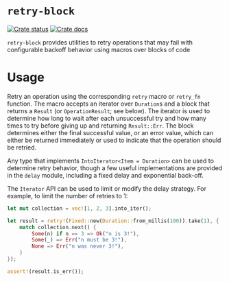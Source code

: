 # `retry-block`
<a href="https://crates.io/crates/retry-block"><img src="https://img.shields.io/crates/v/retry-block.svg" alt="Crate status"/></a>
<a href="https://docs.rs/retry-block"><img src="https://img.shields.io/docsrs/retry-block" alt="Crate docs"/></a>

`retry-block` provides utilities to retry operations that may fail with
configurable backoff behavior using macros over blocks of code

# Usage

Retry an operation using the corresponding `retry` macro or `retry_fn` function. The macro
accepts an iterator over `Duration`s and a block that returns a `Result` (or `OperationResult`;
see below). The iterator is used to determine how long to wait after each unsuccessful try and
how many times to try before giving up and returning `Result::Err`. The block determines either
the final successful value, or an error value, which can either be returned immediately or used
to indicate that the operation should be retried.

Any type that implements `IntoIterator<Item = Duration>` can be used to determine retry behavior,
though a few useful implementations are provided in the `delay` module, including a fixed delay
and exponential back-off.


The `Iterator` API can be used to limit or modify the delay strategy. For example, to limit the
number of retries to 1:

```rust
let mut collection = vec![1, 2, 3].into_iter();

let result = retry!(Fixed::new(Duration::from_millis(100)).take(1), {
    match collection.next() {
        Some(n) if n == 3 => Ok("n is 3!"),
        Some(_) => Err("n must be 3!"),
        None => Err("n was never 3!"),
    }
});

assert!(result.is_err());
```


